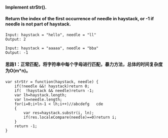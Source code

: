 #### Implement strStr().

#### Return the index of the first occurrence of needle in haystack, or -1 if needle is not part of haystack.


```
Input: haystack = "hello", needle = "ll"
Output: 2
```

```
Input: haystack = "aaaaa", needle = "bba"
Output: -1
```
#### 思路1：正常匹配，将字符串中每个字母进行匹配，暴力方法，总体的时间复杂度为O(m*n)。

```
var strStr = function(haystack, needle) {
    if(!needle &&! haystack)return 0;
    if(  !haystack && needle)return -1;
    var lh=haystack.length;
    var ln=needle.length;
    for(i=0;i+ln-1 < lh;i++)//abcdefg   cde
    {
        var res=haystack.substr(i, ln);
        if(res.localeCompare(needle)==0)return i;
    }
    return -1;
}
```
